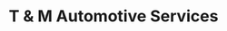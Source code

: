 ---
title: "T & M Automotive Services"
url: /erie/t-und-m-automotive-services/
shop: Autowerkstatt
---